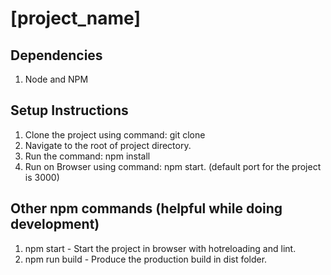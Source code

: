 [project_name]
=====================

## Dependencies

1. Node and NPM

## Setup Instructions

1. Clone the project using command: git clone
2. Navigate to the root of project directory.
3. Run the command: npm install
4. Run on Browser using command: npm start. (default port for the project is 3000)

## Other npm commands (helpful while doing development)

1. npm start - Start the project in browser with hotreloading and lint.
2. npm run build - Produce the production build in dist folder.
